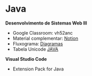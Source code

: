 # Java
<b>Desenvolvimento de Sistemas Web III</b>

* Google Classroom: vh52anc
* Material complementar: <a href="https://fishy-ostrich-493.notion.site/Desenvolvimento-de-sistemas-Web-III-8493e6a9372e4347a06a9a01b7f60106" target="_blank"> Notion </a>
* Fluxograma: <a href="https://draw.io" target="_blank"> Diagramas </a>
* Tabela Unicode <a href="https://andersonneto.blogspot.com/2014/04/tabela-unicode-java.html"> JAVA </a>

<b> Visual Studio Code </b>
* Extension Pack for Java
